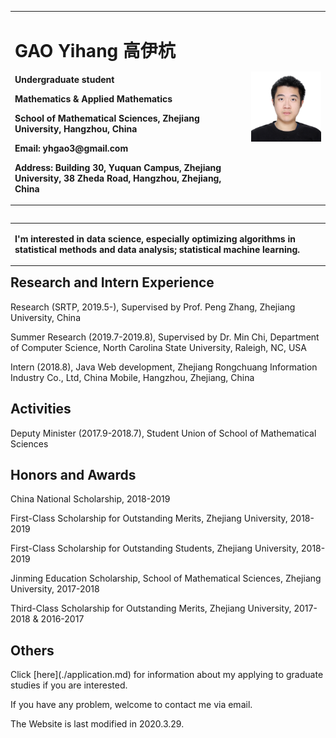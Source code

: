 <table border="0" align="left">
  <tr>
    <td width="75%">
      <h1>GAO Yihang 高伊杭</h1>
      <p align="left"><b>Undergraduate student</b></p>
      <p align="left"><b>Mathematics & Applied Mathematics</b></p>
      <p align="left"><b>School of Mathematical Sciences, Zhejiang University, Hangzhou, China</b></p>
      <p align="left"><b>Email: yhgao3@gmail.com</b></p>
      <p align="left"><b>Address: Building 30, Yuquan Campus, Zhejiang University, 38 Zheda Road, Hangzhou, Zhejiang, China</b></p>
    </td>
    <td width="25%">
      <center>
      <img src="/YihangGAO.jpg" width="100%">  
        </center>
    </td>
  </tr>
</table>
<table border="0" align="left">
<tr>
  <td>
  <p align="left"><b>
  I'm interested in data science, especially optimizing algorithms in statistical methods and data analysis; statistical machine learning. 
 </b></p>
    </td>
  </tr>
  </table>
  
  <h2>Research and Intern Experience</h2>
  <div>
  <p align="left">Research (SRTP, 2019.5-), Supervised by Prof. Peng Zhang, Zhejiang University, China</p>
  <p align="left">Summer Research (2019.7-2019.8), Supervised by Dr. Min Chi, Department of Computer Science, North Carolina State University, Raleigh, NC, USA </p>
  <p align="left">Intern (2018.8), Java Web development, Zhejiang Rongchuang Information Industry Co., Ltd, China Mobile, Hangzhou, Zhejiang, China</p>
  </div>
  
  <h2>Activities</h2>
  <div>
  <p align="left">Deputy Minister (2017.9-2018.7), Student Union of School of Mathematical Sciences</p>
  </div>


  <h2>Honors and Awards</h2>
  <div>
      <p align="left"> China National Scholarship, 2018-2019 </p>
      <p align="left"> First-Class Scholarship for Outstanding Merits, Zhejiang University, 2018-2019 </p>
      <p align="left"> First-Class Scholarship for Outstanding Students, Zhejiang University, 2018-2019 </p>
      <p align="left"> Jinming Education Scholarship, School of Mathematical Sciences, Zhejiang University, 2017-2018 </p>
      <p align="left"> Third-Class Scholarship for Outstanding Merits, Zhejiang University, 2017-2018 & 2016-2017 </p>
</div>


  <h2>Others</h2>
  Click [here](./application.md) for information about my applying to graduate studies if you are interested. 
  <div>
  <p align="left"> If you have any problem, welcome to contact me via email. </p>
  <p align="left"> The Website is last modified in 2020.3.29. </p>
  </div>
